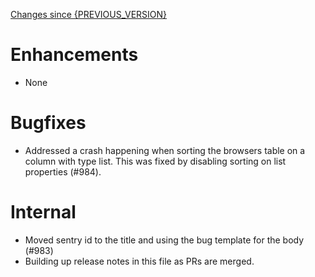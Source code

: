 [Changes since {PREVIOUS_VERSION}](https://github.com/realm/realm-studio/compare/{PREVIOUS_VERSION}...{CURRENT_VERSION})

# Enhancements
- None

# Bugfixes
- Addressed a crash happening when sorting the browsers table on a column with type list. This was fixed by disabling sorting on list properties (#984).

# Internal
- Moved sentry id to the title and using the bug template for the body (#983)
- Building up release notes in this file as PRs are merged.
